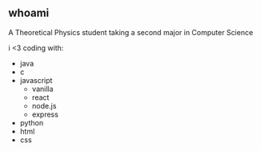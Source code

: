 ## whoami

A Theoretical Physics student taking a second major in Computer Science

i <3 coding with:  
- java
- c
- javascript
  - vanilla
  - react
  - node.js
  - express
- python
- html
- css
